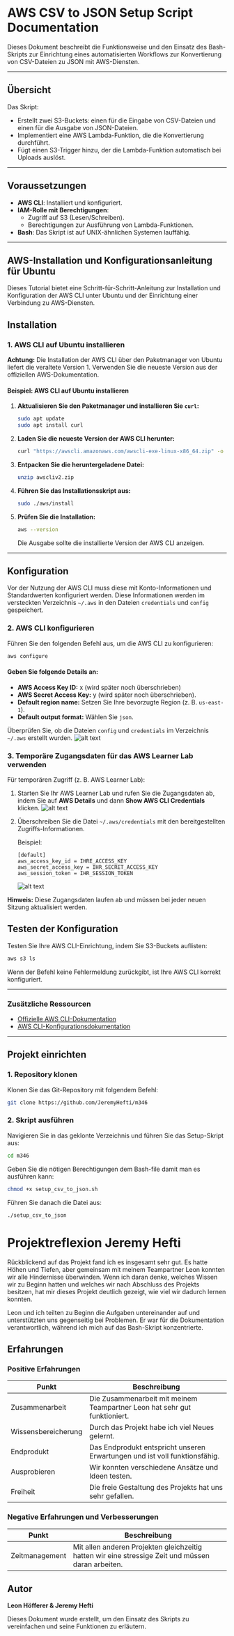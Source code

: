 # AWS CSV to JSON Setup Script Documentation

Dieses Dokument beschreibt die Funktionsweise und den Einsatz des Bash-Skripts zur Einrichtung eines automatisierten Workflows zur Konvertierung von CSV-Dateien zu JSON mit AWS-Diensten.

---

## Übersicht

Das Skript:
- Erstellt zwei S3-Buckets: einen für die Eingabe von CSV-Dateien und einen für die Ausgabe von JSON-Dateien.
- Implementiert eine AWS Lambda-Funktion, die die Konvertierung durchführt.
- Fügt einen S3-Trigger hinzu, der die Lambda-Funktion automatisch bei Uploads auslöst.

---

## Voraussetzungen

- **AWS CLI**: Installiert und konfiguriert.
- **IAM-Rolle mit Berechtigungen**:
  - Zugriff auf S3 (Lesen/Schreiben).
  - Berechtigungen zur Ausführung von Lambda-Funktionen.
- **Bash**: Das Skript ist auf UNIX-ähnlichen Systemen lauffähig.

---

## AWS-Installation und Konfigurationsanleitung für Ubuntu

Dieses Tutorial bietet eine Schritt-für-Schritt-Anleitung zur Installation und Konfiguration der AWS CLI unter Ubuntu und der Einrichtung einer Verbindung zu AWS-Diensten.

## Installation

### 1. AWS CLI auf Ubuntu installieren

**Achtung:** Die Installation der AWS CLI über den Paketmanager von Ubuntu liefert die veraltete Version 1. Verwenden Sie die neueste Version aus der offiziellen AWS-Dokumentation.

#### Beispiel: AWS CLI auf Ubuntu installieren

1. **Aktualisieren Sie den Paketmanager und installieren Sie `curl`:**
   ```bash
   sudo apt update
   sudo apt install curl
   ```

2. **Laden Sie die neueste Version der AWS CLI herunter:**
   ```bash
   curl "https://awscli.amazonaws.com/awscli-exe-linux-x86_64.zip" -o "awscliv2.zip"
   ```

3. **Entpacken Sie die heruntergeladene Datei:**
   ```bash
   unzip awscliv2.zip
   ```

4. **Führen Sie das Installationsskript aus:**
   ```bash
   sudo ./aws/install
   ```

5. **Prüfen Sie die Installation:**
   ```bash
   aws --version
   ```
   Die Ausgabe sollte die installierte Version der AWS CLI anzeigen.

---

## Konfiguration

Vor der Nutzung der AWS CLI muss diese mit Konto-Informationen und Standardwerten konfiguriert werden. Diese Informationen werden im versteckten Verzeichnis `~/.aws` in den Dateien `credentials` und `config` gespeichert.

### 2. AWS CLI konfigurieren

Führen Sie den folgenden Befehl aus, um die AWS CLI zu konfigurieren:
```bash
aws configure
```

#### Geben Sie folgende Details an:
- **AWS Access Key ID:** x (wird später noch überschrieben)
- **AWS Secret Access Key:** y (wird später noch überschrieben).
- **Default region name:** Setzen Sie Ihre bevorzugte Region (z. B. `us-east-1`).
- **Default output format:** Wählen Sie `json`.

Überprüfen Sie, ob die Dateien `config` und `credentials` im Verzeichnis `~/.aws` erstellt wurden.
![alt text](image.png)
### 3. Temporäre Zugangsdaten für das AWS Learner Lab verwenden

Für temporären Zugriff (z. B. AWS Learner Lab):

1. Starten Sie Ihr AWS Learner Lab und rufen Sie die Zugangsdaten ab, indem Sie auf **AWS Details** und dann **Show AWS CLI Credentials** klicken.
![alt text](image-1.png)
2. Überschreiben Sie die Datei `~/.aws/credentials` mit den bereitgestellten Zugriffs-Informationen.

   Beispiel:
   ```plaintext
   [default]
   aws_access_key_id = IHRE_ACCESS_KEY
   aws_secret_access_key = IHR_SECRET_ACCESS_KEY
   aws_session_token = IHR_SESSION_TOKEN
   ```
   ![alt text](image-2.png)

**Hinweis:** Diese Zugangsdaten laufen ab und müssen bei jeder neuen Sitzung aktualisiert werden.
## Testen der Konfiguration

Testen Sie Ihre AWS CLI-Einrichtung, indem Sie S3-Buckets auflisten:
```bash
aws s3 ls
```

Wenn der Befehl keine Fehlermeldung zurückgibt, ist Ihre AWS CLI korrekt konfiguriert.

---

### Zusätzliche Ressourcen

- [Offizielle AWS CLI-Dokumentation](https://docs.aws.amazon.com/cli/latest/userguide/install-cliv2.html)
- [AWS CLI-Konfigurationsdokumentation](https://docs.aws.amazon.com/cli/latest/userguide/cli-configure-quickstart.html)

---

## Projekt einrichten

### 1. Repository klonen

Klonen Sie das Git-Repository mit folgendem Befehl:
```bash
git clone https://github.com/JeremyHefti/m346
```

### 2. Skript ausführen

Navigieren Sie in das geklonte Verzeichnis und führen Sie das Setup-Skript aus:
```bash
cd m346
```
Geben Sie die nötigen Berechtigungen dem Bash-file damit man es ausführen kann:
```bash
chmod +x setup_csv_to_json.sh
```
Führen Sie danach die Datei aus:
```
./setup_csv_to_json
```

# Projektreflexion Jeremy Hefti

Rückblickend auf das Projekt fand ich es insgesamt sehr gut. Es hatte Höhen und Tiefen, aber gemeinsam mit meinem Teampartner Leon konnten wir alle Hindernisse überwinden. Wenn ich daran denke, welches Wissen wir zu Beginn hatten und welches wir nach Abschluss des Projekts besitzen, hat mir dieses Projekt deutlich gezeigt, wie viel wir dadurch lernen konnten.

Leon und ich teilten zu Beginn die Aufgaben untereinander auf und unterstützten uns gegenseitig bei Problemen. Er war für die Dokumentation verantwortlich, während ich mich auf das Bash-Skript konzentrierte.

## Erfahrungen

### Positive Erfahrungen

| Punkt               | Beschreibung                                                                 |
|---------------------|-----------------------------------------------------------------------------|
| Zusammenarbeit      | Die Zusammenarbeit mit meinem Teampartner Leon hat sehr gut funktioniert. |
| Wissensbereicherung | Durch das Projekt habe ich viel Neues gelernt.                             |
| Endprodukt          | Das Endprodukt entspricht unseren Erwartungen und ist voll funktionsfähig. |
| Ausprobieren        | Wir konnten verschiedene Ansätze und Ideen testen.                          |
| Freiheit            | Die freie Gestaltung des Projekts hat uns sehr gefallen.                  |

### Negative Erfahrungen und Verbesserungen

| Punkt           | Beschreibung                                                                                     |
|-----------------|-------------------------------------------------------------------------------------------------|
| Zeitmanagement  | Mit allen anderen Projekten gleichzeitig hatten wir eine stressige Zeit und müssen daran arbeiten. |

## Autor

**Leon Höfferer & Jeremy Hefti**

Dieses Dokument wurde erstellt, um den Einsatz des Skripts zu vereinfachen und seine Funktionen zu erläutern.
